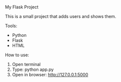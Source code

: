 My Flask Project

This is a small project that adds users and shows them.

Tools:
- Python
- Flask
- HTML

How to use:
1. Open terminal
2. Type: python app.py
3. Open in browser: http://127.0.0.1:5000
